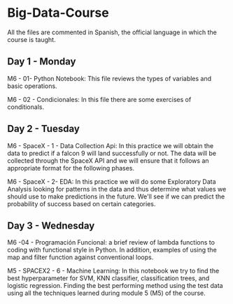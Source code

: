 # Big-Data-Course
All the files are commented in Spanish, the official language in which the course is taught.

## Day 1 - Monday

M6 - 01- Python Notebook: This file reviews the types of variables and basic operations.

M6 - 02 - Condicionales: In this file there are some exercises of conditionals.

## Day 2 - Tuesday

M6 - SpaceX - 1 - Data Collection Api: In this practice we will obtain the data to predict if a falcon 9 will land successfully or not. The data will be collected through the SpaceX API and we will ensure that it follows an appropriate format for the following phases.

M6 - SpaceX - 2- EDA: In this practice we will do some Exploratory Data Analysis looking for patterns in the data and thus determine what values we should use to make predictions in the future. We'll see if we can predict the probability of success based on certain categories.

## Day 3 - Wednesday

M6 -04 - Programación Funcional: a brief review of lambda functions to coding with functional style in Python. In addition, examples of using the map and filter function against conventional loops.

M5 - SPACEX2 - 6 - Machine Learning: In this notebook we try to find the best hyperparameter for SVM, KNN classifier, classification trees, and logistic regression. Finding the best performing method using the test data using all the techniques learned during module 5 (M5) of the course.
